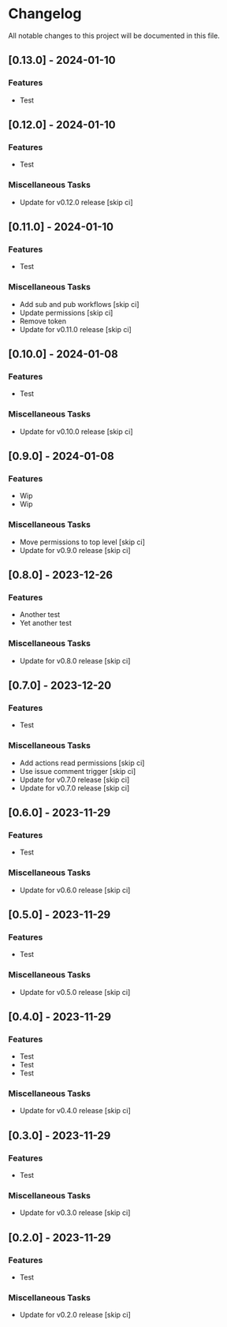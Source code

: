 # Changelog

All notable changes to this project will be documented in this file.

## [0.13.0] - 2024-01-10

### Features

- Test

## [0.12.0] - 2024-01-10

### Features

- Test

### Miscellaneous Tasks

- Update for v0.12.0 release [skip ci]

## [0.11.0] - 2024-01-10

### Features

- Test

### Miscellaneous Tasks

- Add sub and pub workflows [skip ci]
- Update permissions [skip ci]
- Remove token
- Update for v0.11.0 release [skip ci]

## [0.10.0] - 2024-01-08

### Features

- Test

### Miscellaneous Tasks

- Update for v0.10.0 release [skip ci]

## [0.9.0] - 2024-01-08

### Features

- Wip
- Wip

### Miscellaneous Tasks

- Move permissions to top level [skip ci]
- Update for v0.9.0 release [skip ci]

## [0.8.0] - 2023-12-26

### Features

- Another test
- Yet another test

### Miscellaneous Tasks

- Update for v0.8.0 release [skip ci]

## [0.7.0] - 2023-12-20

### Features

- Test

### Miscellaneous Tasks

- Add actions read permissions [skip ci]
- Use issue comment trigger [skip ci]
- Update for v0.7.0 release [skip ci]
- Update for v0.7.0 release [skip ci]

## [0.6.0] - 2023-11-29

### Features

- Test

### Miscellaneous Tasks

- Update for v0.6.0 release [skip ci]

## [0.5.0] - 2023-11-29

### Features

- Test

### Miscellaneous Tasks

- Update for v0.5.0 release [skip ci]

## [0.4.0] - 2023-11-29

### Features

- Test
- Test
- Test

### Miscellaneous Tasks

- Update for v0.4.0 release [skip ci]

## [0.3.0] - 2023-11-29

### Features

- Test

### Miscellaneous Tasks

- Update for v0.3.0 release [skip ci]

## [0.2.0] - 2023-11-29

### Features

- Test

### Miscellaneous Tasks

- Update for v0.2.0 release [skip ci]

<!-- generated by git-cliff -->
